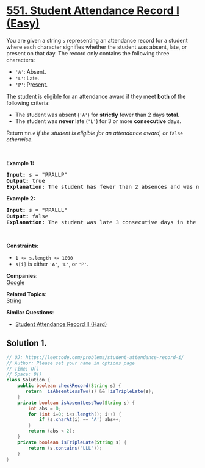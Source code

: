 # [551. Student Attendance Record I (Easy)](https://leetcode.com/problems/student-attendance-record-i/)

<p>You are given a string <code>s</code> representing an attendance record for a student where each character signifies whether the student was absent, late, or present on that day. The record only contains the following three characters:</p>

<ul>
	<li><code>'A'</code>: Absent.</li>
	<li><code>'L'</code>: Late.</li>
	<li><code>'P'</code>: Present.</li>
</ul>

<p>The student is eligible for an attendance award if they meet <strong>both</strong> of the following criteria:</p>

<ul>
	<li>The student was absent (<code>'A'</code>) for <strong>strictly</strong> fewer than 2 days <strong>total</strong>.</li>
	<li>The student was <strong>never</strong> late (<code>'L'</code>) for 3 or more <strong>consecutive</strong> days.</li>
</ul>

<p>Return <code>true</code><em> if the student is eligible for an attendance award, or </em><code>false</code><em> otherwise</em>.</p>

<p>&nbsp;</p>
<p><strong>Example 1:</strong></p>

<pre><strong>Input:</strong> s = "PPALLP"
<strong>Output:</strong> true
<strong>Explanation:</strong> The student has fewer than 2 absences and was never late 3 or more consecutive days.
</pre>

<p><strong>Example 2:</strong></p>

<pre><strong>Input:</strong> s = "PPALLL"
<strong>Output:</strong> false
<strong>Explanation:</strong> The student was late 3 consecutive days in the last 3 days, so is not eligible for the award.
</pre>

<p>&nbsp;</p>
<p><strong>Constraints:</strong></p>

<ul>
	<li><code>1 &lt;= s.length &lt;= 1000</code></li>
	<li><code>s[i]</code> is either <code>'A'</code>, <code>'L'</code>, or <code>'P'</code>.</li>
</ul>

**Companies**:  
[Google](https://leetcode.com/company/google)

**Related Topics**:  
[String](https://leetcode.com/tag/string/)

**Similar Questions**:

- [Student Attendance Record II (Hard)](https://leetcode.com/problems/student-attendance-record-ii/)

## Solution 1.

```java
// OJ: https://leetcode.com/problems/student-attendance-record-i/
// Author: Please set your name in options page
// Time: O()
// Space: O()
class Solution {
    public boolean checkRecord(String s) {
       return  isAbsentLessTwo(s) && !isTripleLate(s);
    }
    private boolean isAbsentLessTwo(String s) {
        int abs = 0;
        for (int i=0; i<s.length(); i++) {
            if (s.charAt(i) == 'A') abs++;
        }
        return (abs < 2);
    }
    private boolean isTripleLate(String s) {
        return (s.contains("LLL"));
    }
}

```
